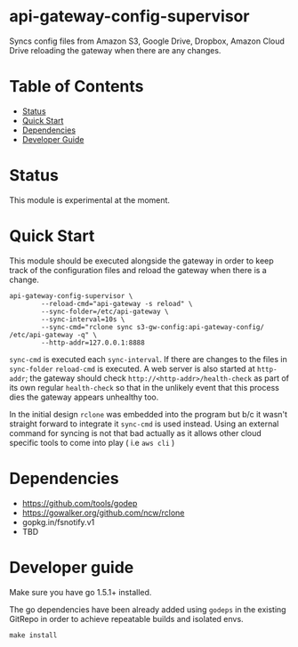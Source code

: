 # api-gateway-config-supervisor
Syncs config files from Amazon S3, Google Drive, Dropbox, Amazon Cloud Drive reloading the gateway when there are any changes.

Table of Contents
=================

* [Status](#status)
* [Quick Start](#quick-start)
* [Dependencies](#dependencies)
* [Developer Guide](#developer-guide)

Status
======
This module is experimental at the moment.

Quick Start
============

This module should be executed alongside the gateway in order to keep track of the configuration files and reload the gateway when there is a change.

```
api-gateway-config-supervisor \
        --reload-cmd="api-gateway -s reload" \
        --sync-folder=/etc/api-gateway \
        --sync-interval=10s \
        --sync-cmd="rclone sync s3-gw-config:api-gateway-config/ /etc/api-gateway -q" \
        --http-addr=127.0.0.1:8888
```

`sync-cmd` is executed each `sync-interval`. If there are changes to the files in `sync-folder` `reload-cmd` is executed.
A web server is also started at `http-addr`; the gateway should check `http://<http-addr>/health-check` as part of its own regular `health-check`
so that in the unlikely event that this process dies the gateway appears unhealthy too.

In the initial design `rclone` was embedded into the program but b/c it wasn't straight forward to integrate it `sync-cmd` is used instead.
Using an external command for syncing is not that bad actually as it allows other cloud specific tools to come into play ( i.e `aws cli` )

Dependencies
============

* https://github.com/tools/godep
* https://gowalker.org/github.com/ncw/rclone
* gopkg.in/fsnotify.v1
* TBD

Developer guide
===============

Make sure you have go 1.5.1+ installed.

The go dependencies have been already added using `godeps` in the existing GitRepo in order to achieve repeatable builds and isolated envs.

```
make install
```
